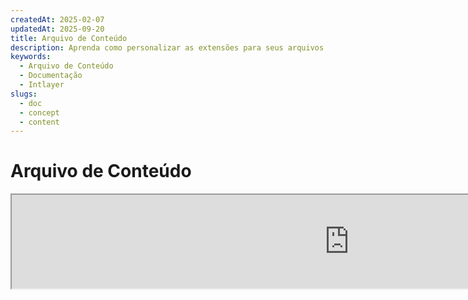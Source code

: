 ```yaml
---
createdAt: 2025-02-07
updatedAt: 2025-09-20
title: Arquivo de Conteúdo
description: Aprenda como personalizar as extensões para seus arquivos de declaração de conteúdo. Siga esta documentação para implementar condições de forma eficiente em seu projeto.
keywords:
  - Arquivo de Conteúdo
  - Documentação
  - Intlayer
slugs:
  - doc
  - concept
  - content
---
```


# Arquivo de Conteúdo

<iframe title="i18n, Markdown, JSON… uma única solução para gerenciar tudo | Intlayer" class="m-auto aspect-[16/9] w-full overflow-hidden rounded-lg border-0" allow="autoplay; gyroscope;" loading="lazy" width="1080" height="auto" src="https://www.youtube.com/embed/1VHgSY_j9_I?autoplay=0&amp;origin=http://intlayer.org&amp;controls=0&amp;rel=1"/>

## O que é um Arquivo de Conteúdo?

Um arquivo de conteúdo no Intlayer é um arquivo que contém definições de dicionário.
Esses arquivos declaram o conteúdo de texto da sua aplicação, traduções e recursos.
Os arquivos de conteúdo são processados pelo Intlayer para gerar dicionários.

Os dicionários serão o resultado final que sua aplicação importará usando o hook `useIntlayer`.

### Conceitos Chave

#### Dicionário

Um dicionário é uma coleção estruturada de conteúdo organizada por chaves. Cada dicionário contém:

- **Chave**: Um identificador único para o dicionário
- **Conteúdo**: Os valores reais do conteúdo (texto, números, objetos, etc.)
- **Metadados**: Informações adicionais como título, descrição, tags, etc.

#### Arquivo de Conteúdo

Exemplo de arquivo de conteúdo:

```tsx fileName="src/example.content.tsx" contentDeclarationFormat="typescript"
import { type ReactNode } from "react";
import {
  t,
  enu,
  cond,
  nest,
  md,
  insert,
  file,
  type Dictionary,
} from "intlayer";

interface Content {
  imbricatedContent: {
    imbricatedContent2: {
      stringContent: string;
      numberContent: number;
      booleanContent: boolean;
      javaScriptContent: string;
    };
  };
  multilingualContent: string;
  quantityContent: string;
  conditionalContent: string;
  markdownContent: never;
  externalContent: string;
  insertionContent: string;
  nestedContent: string;
  fileContent: string;
  jsxContent: ReactNode;
}

export default {
  key: "page",
  content: {
    imbricatedContent: {
      imbricatedContent2: {
        stringContent: "Olá Mundo",
        numberContent: 123,
        booleanContent: true,
        javaScriptContent: `${process.env.NODE_ENV}`,
      },
    },
    multilingualContent: t({
      pt: "Conteúdo em português",
      en: "English content",
      "en-GB": "English content (UK)",
      fr: "French content",
      es: "Spanish content",
    }),
    quantityContent: enu({
      "<-1": "Menos de menos um carro",
      "-1": "Menos um carro",
      "0": "Nenhum carro",
      "1": "Um carro",
      ">5": "Alguns carros",
      ">19": "Muitos carros",
    }),
    conditionalContent: cond({
      true: "Validação está ativada",
      false: "Validação está desativada",
    }),
    insertionContent: insert("Olá {{name}}!"),
    nestedContent: nest(
      "navbar", // A chave do dicionário para aninhar
      "login.button" // [Opcional] O caminho para o conteúdo a ser aninhado
    ),
    fileContent: file("./path/to/file.txt"),
    externalContent: fetch("https://example.com").then((res) => res.json()),
    markdownContent: md("# Exemplo de Markdown"),

    /*
     * Disponível apenas usando `react-intlayer` ou `next-intlayer`
     */
    jsxContent: <h1>Meu título</h1>,
  },
} satisfies Dictionary<Content>; // [opcional] Dictionary é genérico e permite reforçar a formatação do seu dicionário
```

```javascript fileName="src/example.content.mjx" contentDeclarationFormat="esm"
import { t, enu, cond, nest, md, insert, file } from "intlayer";

/** @type {import('intlayer').Dictionary} */
export default {
  key: "page",
  content: {
    imbricatedContent: {
      imbricatedContent2: {
        stringContent: "Hello World",
        numberContent: 123,
        booleanContent: true,
        javaScriptContent: `${process.env.NODE_ENV}`,
      },
      imbricatedArray: [1, 2, 3],
    },
    multilingualContent: t({
      pt: "Conteúdo em português",
      en: "English content",
      "en-GB": "English content (UK)",
      fr: "French content",
      es: "Spanish content",
    }),
    quantityContent: enu({
      "<-1": "Menos que menos um carro",
      "-1": "Menos um carro",
      "0": "Nenhum carro",
      "1": "Um carro",
      ">5": "Alguns carros",
      ">19": "Muitos carros",
    }),
    conditionalContent: cond({
      true: "Validação está ativada",
      false: "Validação está desativada",
    }),
    insertionContent: insert("Olá {{name}}!"),
    nestedContent: nest(
      "navbar", // A chave do dicionário para aninhar
      "login.button" // [Opcional] O caminho para o conteúdo a ser aninhado
    ),
    markdownContent: md("# Exemplo de Markdown"),
    fileContent: file("./path/to/file.txt"),
    externalContent: fetch("https://example.com").then((res) => res.json())

    // Disponível apenas usando `react-intlayer` ou `next-intlayer`
    jsxContent: <h1>Meu título</h1>,
  },
};
```

```javascript fileName="src/example.content.cjx" contentDeclarationFormat="commonjs"
const { t, enu, cond, nest, md, insert, file } = require("intlayer");

/** @type {import('intlayer').Dictionary} */
module.exports = {
  key: "page",
  content: {
    imbricatedContent: {
      imbricatedContent2: {
        stringContent: "Hello World",
        numberContent: 123,
        booleanContent: true,
        javaScriptContent: `${process.env.NODE_ENV}`,
      },
      imbricatedArray: [1, 2, 3],
    },
    multilingualContent: t({
      pt: "Conteúdo em português",
      en: "English content",
      "en-GB": "English content (UK)",
      fr: "French content",
      es: "Spanish content",
    }),
    quantityContent: enu({
      "<-1": "Menos que menos um carro",
      "-1": "Menos um carro",
      "0": "Nenhum carro",
      "1": "Um carro",
      ">5": "Alguns carros",
      ">19": "Muitos carros",
    }),
    conditionalContent: cond({
      true: "Validação está ativada",
      false: "Validação está desativada",
    }),
    insertionContent: insert("Olá {{name}}!"),
    nestedContent: nest(
      "navbar", // A chave do dicionário para aninhar
      "login.button" // [Opcional] O caminho para o conteúdo a ser aninhado
    ),
    markdownContent: md("# Exemplo de Markdown"),
    fileContent: file("./path/to/file.txt"),
    externalContent: fetch("https://example.com").then((res) => res.json())

    // Disponível apenas usando `react-intlayer` ou `next-intlayer`
    jsxContent: <h1>Meu título</h1>,
  },
};
```

```json5 fileName="src/example.content.json"  contentDeclarationFormat="json"
{
  "$schema": "https://intlayer.org/schema.json",
  "key": "page",
  "content": {
    "imbricatedContent": {
      "imbricatedContent2": {
        "stringContent": "Olá Mundo",
        "numberContent": 123,
        "booleanContent": true,
      },
      "imbricatedArray": [1, 2, 3],
    },
    "multilingualContent": {
      "nodeType": "translation",
      "translation": {
        "en": "English content",
        "en-GB": "English content (UK)",
        "fr": "French content",
        "es": "Spanish content",
      },
    },
    "quantityContent": {
      "nodeType": "enumeration",
      "enumeration": {
        "0": "Sem carros",
        "1": "Um carro",
        "<-1": "Menos que menos um carro",
        "-1": "Menos um carro",
        ">5": "Alguns carros",
        ">19": "Muitos carros",
      },
    },
    "conditionalContent": {
      "nodeType": "condition",
      "condition": {
        "true": "Validação está ativada",
        "false": "Validação está desativada",
      },
    },
    "insertionContent": {
      "nodeType": "insertion",
      "insertion": "Olá {{name}}!",
    },
    "nestedContent": {
      "nodeType": "nested",
      "nested": { "dictionaryKey": "app" },
    },
    "markdownContent": {
      "nodeType": "markdown",
      "markdown": "# Exemplo de Markdown",
    },
    "fileContent": {
      "nodeType": "file",
      "file": "./path/to/file.txt",
    },
    "jsxContent": {
      "type": "h1",
      "key": null,
      "ref": null,
      "props": {
        "children": ["Meu título"],
      },
    },
  },
}
```

#### Nós de Conteúdo

Nós de conteúdo são os blocos de construção do conteúdo do dicionário. Eles podem ser:

- **Valores primitivos**: strings, números, booleanos, null, undefined
- **Nós tipados**: Tipos especiais de conteúdo como traduções, condições, markdown, etc.
- **Funções**: Conteúdo dinâmico que pode ser avaliado em tempo de execução [veja Busca por Função](https://github.com/aymericzip/intlayer/blob/main/docs/docs/pt/dictionary/function_fetching.md)
- **Conteúdo aninhado**: Referências a outros dicionários

#### Tipos de Conteúdo

Intlayer suporta vários tipos de conteúdo através de nós tipados:

- **Conteúdo de Tradução**: Texto multilíngue com valores específicos por localidade [veja Conteúdo de Tradução](https://github.com/aymericzip/intlayer/blob/main/docs/docs/pt/dictionary/translation_content.md)
- **Conteúdo Condicional**: Conteúdo condicional baseado em expressões booleanas [veja Conteúdo Condicional](https://github.com/aymericzip/intlayer/blob/main/docs/docs/pt/dictionary/condition_content.md)
- **Conteúdo de Enumeração**: Conteúdo que varia com base em valores enumerados [veja Conteúdo de Enumeração](https://github.com/aymericzip/intlayer/blob/main/docs/docs/pt/dictionary/enumeration_content.md)
- **Conteúdo de Inserção**: Conteúdo que pode ser inserido em outro conteúdo [veja Conteúdo de Inserção](https://github.com/aymericzip/intlayer/blob/main/docs/docs/pt/dictionary/insertion_content.md)
- **Conteúdo Markdown**: Conteúdo de texto rico em formato Markdown [veja Conteúdo Markdown](https://github.com/aymericzip/intlayer/blob/main/docs/docs/pt/dictionary/markdown_content.md)
- **Conteúdo Aninhado**: Referências a outros dicionários [veja Conteúdo Aninhado](https://github.com/aymericzip/intlayer/blob/main/docs/docs/pt/dictionary/nested_content.md)
- **Conteúdo de Gênero**: Conteúdo que varia com base no gênero [veja Conteúdo de Gênero](https://github.com/aymericzip/intlayer/blob/main/docs/docs/pt/dictionary/gender_content.md)
- **Conteúdo de Arquivo**: Referências a arquivos externos [veja Conteúdo de Arquivo](https://github.com/aymericzip/intlayer/blob/main/docs/docs/pt/dictionary/file_content.md)

## Estrutura do Dicionário

Um dicionário no Intlayer é definido pelo tipo `Dictionary` e contém várias propriedades que controlam seu comportamento:

### Propriedades Obrigatórias

#### `key` (string)

O identificador do dicionário. Se múltiplos dicionários tiverem a mesma chave, o Intlayer irá mesclá-los automaticamente.

> Use a convenção de nomenclatura kebab-case (por exemplo, `"about-page-meta"`).

#### Content (string | number | boolean | object | array | function)

A propriedade `content` contém os dados reais do dicionário e suporta:

- **Valores primitivos**: strings, números, booleanos, null, undefined
- **Nós tipados**: Tipos especiais de conteúdo usando as funções auxiliares do Intlayer
- **Objetos aninhados**: Estruturas de dados complexas
- **Arrays**: Coleções de conteúdo
- **Funções**: Avaliação dinâmica de conteúdo

### Propriedades Opcionais

#### `title` (string)

Título legível para humanos do dicionário que ajuda a identificá-lo em editores e sistemas CMS. Isso é particularmente útil ao gerenciar um grande número de dicionários ou ao trabalhar com interfaces de gerenciamento de conteúdo.

**Exemplo:**

```typescript
{
  key: "about-page-meta",
  title: "Metadados da Página Sobre",
  content: { /* ... */ }
}
```

#### `description` (string)

Descrição detalhada que explica o propósito do dicionário, diretrizes de uso e quaisquer considerações especiais. Essa descrição também é usada como contexto para a geração de traduções assistida por IA, tornando-se valiosa para manter a qualidade e consistência das traduções.

**Exemplo:**

```typescript
{
  key: "about-page-meta",
  description: [
    "Este dicionário gerencia os metadados da Página Sobre",
    "Considere boas práticas para SEO:",
    "- O título deve ter entre 50 e 60 caracteres",
    "- A descrição deve ter entre 150 e 160 caracteres",
  ].join('\n'),
  content: { /* ... */ }
}
```

#### `tags` (string[])

Array de strings para categorizar e organizar dicionários. As tags fornecem contexto adicional e podem ser usadas para filtrar, pesquisar ou organizar dicionários em editores e sistemas CMS.

**Exemplo:**

```typescript
{
  key: "about-page-meta",
  tags: ["metadata", "about-page", "seo"],
  content: { /* ... */ }
}
```

#### `locale` (LocalesValues)

Transforma o dicionário em um dicionário por localidade onde cada campo declarado no conteúdo será automaticamente transformado em um nó de tradução. Quando essa propriedade é definida:

- O dicionário é tratado como um dicionário de um único idioma
- Cada campo se torna um nó de tradução para esse idioma específico
- Você NÃO deve usar nós de tradução (`t()`) no conteúdo ao usar essa propriedade
- Se estiver ausente, o dicionário será tratado como um dicionário multilíngue

> Veja [Declaração de Conteúdo por Idioma no Intlayer](https://github.com/aymericzip/intlayer/blob/main/docs/docs/pt/per_locale_file.md) para mais informações.

**Exemplo:**

```json
// Dicionário por idioma
{
  "key": "about-page",
  "locale": "en",
  "content": {
    "title": "About Us", // Isto se torna um nó de tradução para 'en'
    "description": "Learn more about our company"
  }
}
```

#### `autoFill` (AutoFill)

Instruções para preenchimento automático do conteúdo do dicionário a partir de fontes externas. Isso pode ser configurado globalmente em `intlayer.config.ts` ou por dicionário. Suporta múltiplos formatos:

- **`true`**: Ativa o preenchimento automático para todas as localidades
- **`string`**: Caminho para um único arquivo ou modelo com variáveis
- **`object`**: Caminhos de arquivo por localidade

**Exemplos:**

```json
// Ativa para todas as localidades
{
  "autoFill": true
}
// Arquivo único
{
  "autoFill": "./translations/aboutPage.content.json"
}
// Modelo com variáveis
{
  "autoFill": "/messages/{{locale}}/{{key}}/{{fileName}}.content.json"
}
// Configuração detalhada por localidade
{
  "autoFill": {
    "en": "./translations/en/aboutPage.content.json",
    "fr": "./translations/fr/aboutPage.content.json",
    "es": "./translations/es/aboutPage.content.json"
  }
}
```

**Variáveis disponíveis:**

- `{{locale}}` – Código do idioma (ex.: `fr`, `es`)
- `{{fileName}}` – Nome do arquivo (ex.: `example`)
- `{{key}}` – Chave do dicionário (ex.: `example`)

> Veja [Configuração de Preenchimento Automático no Intlayer](https://github.com/aymericzip/intlayer/blob/main/docs/docs/pt/autoFill.md) para mais informações.

##### `priority` (número)

Indica a prioridade do dicionário para resolução de conflitos. Quando múltiplos dicionários possuem a mesma chave, o dicionário com o maior número de prioridade irá sobrescrever os demais. Isso é útil para gerenciar hierarquias de conteúdo e substituições.

**Exemplo:**

```typescript
// Dicionário base
{
  key: "welcome-message",
  priority: 1,
  content: { message: "Welcome!" }
}

// Dicionário de substituição
{
  key: "welcome-message",
  priority: 10,
  content: { message: "Bem-vindo ao nosso serviço premium!" }
}
// Isto irá sobrescrever o dicionário base
```

### Propriedades do CMS

##### `version` (string)

Identificador de versão para dicionários remotos. Ajuda a rastrear qual versão do dicionário está sendo usada atualmente, especialmente útil ao trabalhar com sistemas de gerenciamento de conteúdo remotos.

##### `live` (boolean)

Para dicionários remotos, indica se o dicionário deve ser buscado ao vivo em tempo de execução. Quando ativado:

- Requer que `importMode` esteja definido como "live" em `intlayer.config.ts`
- Requer que um servidor ao vivo esteja em execução
- O dicionário será buscado em tempo de execução usando a API de sincronização ao vivo
- Se estiver ao vivo, mas a busca falhar, recai para o valor dinâmico
- Se não estiver ao vivo, o dicionário é transformado em tempo de build para desempenho otimizado

### Propriedades do Sistema (Geradas automaticamente)

Estas propriedades são geradas automaticamente pelo Intlayer e não devem ser modificadas manualmente:

##### `$schema` (string)

Esquema JSON usado para validação da estrutura do dicionário. Adicionado automaticamente pelo Intlayer para garantir a integridade do dicionário.

##### `id` (string)

Para dicionários remotos, este é o identificador único do dicionário no servidor remoto. Usado para buscar e gerenciar conteúdo remoto.

##### `localId` (LocalDictionaryId)

Identificador único para dicionários locais. Gerado automaticamente pelo Intlayer para ajudar a identificar o dicionário e determinar se é local ou remoto, junto com sua localização.

##### `localIds` (LocalDictionaryId[])

Para dicionários mesclados, este array contém os IDs de todos os dicionários que foram mesclados juntos. Útil para rastrear a origem do conteúdo mesclado.

##### `filePath` (string)

O caminho do arquivo do dicionário local, indicando de qual arquivo `.content` o dicionário foi gerado. Ajuda na depuração e no rastreamento da origem.

##### `versions` (string[])

Para dicionários remotos, este array contém todas as versões disponíveis do dicionário. Ajuda a rastrear quais versões estão disponíveis para uso.

##### `autoFilled` (true)

Indica se o dicionário foi preenchido automaticamente a partir de fontes externas. Em caso de conflitos, os dicionários base substituirão os dicionários preenchidos automaticamente.

##### `location` ('distant' | 'locale')

Indica a localização do dicionário:

- `'locale'`: Dicionário local (a partir dos arquivos de conteúdo)
- `'distant'`: Dicionário remoto (a partir de fonte externa)

## Tipos de Nós de Conteúdo

O Intlayer fornece vários tipos especializados de nós de conteúdo que estendem valores primitivos básicos:

### Conteúdo de Tradução (`t`)

Conteúdo multilíngue que varia conforme o locale:

```typescript
import { t } from "intlayer";

// TypeScript/JavaScript
multilingualContent: t({
  en: "Welcome to our website",
  fr: "Bienvenue sur notre site web",
  es: "Bienvenido a nuestro sitio web",
});
```

### Conteúdo Condicional (`cond`)

Conteúdo que muda com base em condições booleanas:

```typescript
import { cond } from "intlayer";

conditionalContent: cond({
  true: "User is logged in",
  false: "Please log in to continue",
});
```

### Conteúdo de Enumeração (`enu`)

Conteúdo que varia com base em valores enumerados:

```typescript
import { enu } from "intlayer";

statusContent: enu({
  pending: "Sua solicitação está pendente",
  approved: "Sua solicitação foi aprovada",
  rejected: "Sua solicitação foi rejeitada",
});
```

### Conteúdo de Inserção (`insert`)

Conteúdo que pode ser inserido em outros conteúdos:

```typescript
import { insert } from "intlayer";

insertionContent: insert("Este texto pode ser inserido em qualquer lugar");
```

### Conteúdo Aninhado (`nest`)

Referências a outros dicionários:

```typescript
import { nest } from "intlayer";

nestedContent: nest("about-page");
```

### Conteúdo Markdown (`md`)

Conteúdo de texto rico em formato Markdown:

```typescript
import { md } from "intlayer";

markdownContent: md(
  "# Bem-vindo\n\nEste é um texto em **negrito** com [links](https://example.com)"
);
```

### Conteúdo por Gênero (`gender`)

Conteúdo que varia com base no gênero:

```typescript
import { gender } from "intlayer";

genderContent: gender({
  male: "Ele é um desenvolvedor",
  female: "Ela é uma desenvolvedora",
  other: "Eles são desenvolvedores",
});
```

### Conteúdo de Arquivo (`file`)

Referências a arquivos externos:

```typescript
import { file } from "intlayer";

fileContent: file("./path/to/content.txt");
```

## Criando Arquivos de Conteúdo

### Estrutura Básica de Arquivo de Conteúdo

Um arquivo de conteúdo exporta um objeto padrão que satisfaz o tipo `Dictionary`:

```typescript
// example.content.ts
import { t, cond, nest, md, insert, file } from "intlayer";

export default {
  key: "welcome-page",
  title: "Conteúdo da Página de Boas-Vindas",
  description:
    "Conteúdo para a página principal de boas-vindas, incluindo a seção principal e recursos",
  tags: ["página", "boas-vindas", "página-inicial"],
  content: {
    hero: {
      title: t({
        pt: "Bem-vindo à Nossa Plataforma",
        fr: "Bienvenue sur Notre Plateforme",
        es: "Bienvenido a Nuestra Plataforma",
      }),
      subtitle: t({
        pt: "Crie aplicações incríveis com facilidade",
        fr: "Construisez des applications incroyables avec facilité",
        es: "Construye aplicaciones increíbles con facilidad",
      }),
      cta: cond({
        true: t({
          pt: "Começar",
          fr: "Commencer",
          es: "Comenzar",
        }),
        false: t({
          pt: "Registrar-se",
          fr: "S'inscrire",
          es: "Registrarse",
        }),
      }),
    },
    features: [
      {
        title: t({
          pt: "Fácil de Usar",
          en: "Easy to Use",
          fr: "Facile à Utiliser",
          es: "Fácil de Usar",
        }),
        description: t({
          pt: "Interface intuitiva para todos os níveis de habilidade",
          en: "Intuitive interface for all skill levels",
          fr: "Interface intuitive pour tous les niveaux",
          es: "Interfaz intuitiva para todos los niveles",
        }),
      },
    ],
    documentation: nest("documentation"),
    readme: file("./README.md"),
  },
} satisfies Dictionary;
```

### Arquivo de Conteúdo JSON

Você também pode criar arquivos de conteúdo no formato JSON:

```json
{
  "key": "welcome-page",
  "title": "Conteúdo da Página de Boas-Vindas",
  "description": "Conteúdo para a página principal de boas-vindas",
  "tags": ["page", "welcome"],
  "content": {
    "hero": {
      "title": {
        "nodeType": "translation",
        "translation": {
          "en": "Welcome to Our Platform",
          "fr": "Bienvenue sur Notre Plateforme"
        }
      },
      "subtitle": {
        "nodeType": "translation",
        "translation": {
          "en": "Build amazing applications with ease",
          "fr": "Construisez des applications incroyables avec facilité"
        }
      }
    }
  }
}
```

### Ficheiros de Conteúdo por Localidade

Para dicionários por localidade, especifique a propriedade `locale`:

```typescript
// welcome-page.en.content.ts
export default {
  key: "welcome-page",
  locale: "en",
  content: {
    hero: {
      title: "Welcome to Our Platform",
      subtitle: "Build amazing applications with ease",
    },
  },
} satisfies Dictionary;
```

```typescript
// welcome-page.fr.content.ts
export default {
  key: "welcome-page",
  locale: "fr",
  content: {
    hero: {
      title: "Bienvenue sur Notre Plateforme",
      subtitle: "Construisez des applications incroyables avec facilité",
    },
  },
} satisfies Dictionary;
```

## Extensões de Arquivos de Conteúdo

O Intlayer permite que você personalize as extensões dos seus arquivos de declaração de conteúdo. Essa personalização oferece flexibilidade para gerenciar projetos em larga escala e ajuda a evitar conflitos com outros módulos.

### Extensões Padrão

Por padrão, o Intlayer monitora todos os arquivos com as seguintes extensões para declarações de conteúdo:

- `.content.json`
- `.content.ts`
- `.content.tsx`
- `.content.js`
- `.content.jsx`
- `.content.mjs`
- `.content.mjx`
- `.content.cjs`
- `.content.cjx`

Essas extensões padrão são adequadas para a maioria das aplicações. No entanto, quando você tem necessidades específicas, pode definir extensões personalizadas para otimizar o processo de build e reduzir o risco de conflitos com outros componentes.

> Para personalizar as extensões de arquivo que o Intlayer usa para identificar arquivos de declaração de conteúdo, você pode especificá-las no arquivo de configuração do Intlayer. Essa abordagem é benéfica para projetos em larga escala, onde limitar o escopo do processo de monitoramento melhora o desempenho do build.

## Conceitos Avançados

### Mesclagem de Dicionários

Quando múltiplos dicionários possuem a mesma chave, o Intlayer os mescla automaticamente. O comportamento da mesclagem depende de vários fatores:

- **Prioridade**: Dicionários com valores de `priority` mais altos substituem aqueles com valores mais baixos
- **Auto-preenchimento vs Base**: Dicionários base substituem dicionários auto-preenchidos
- **Localização**: Dicionários locais substituem dicionários remotos (quando as prioridades são iguais)

### Segurança de Tipos

O Intlayer oferece suporte completo ao TypeScript para arquivos de conteúdo:

```typescript
// Defina seu tipo de conteúdo
interface WelcomePageContent {
  hero: {
    title: string;
    subtitle: string;
    cta: string;
  };
  features: Array<{
    title: string;
    description: string;
  }>;
}

// Use-o no seu dicionário
export default {
  key: "welcome-page",
  content: {
    // O TypeScript fornecerá autocompletar e verificação de tipos
    hero: {
      title: "Welcome",
      subtitle: "Build amazing apps",
      cta: "Get Started",
    },
  },
} satisfies Dictionary<WelcomePageContent>;
```

### Imbricação de Nós

Você pode, sem problema, imbricar funções dentro de outras.

Exemplo:

```javascript fileName="src/example.content.tsx" contentDeclarationFormat="typescript"
import { t, enu, cond, nest, md, type Dictionary } from "intlayer";

const getName = async () => "John Doe";

export default {
  key: "page",
  content: {
    // `getIntlayer('page','en').hiMessage` retorna `['Hi', ' ', 'John Doe']`
    hiMessage: [
      t({
        en: "Hi",
        fr: "Salut",
        es: "Hola",
      }),
      " ",
      getName(),
    ],
    // Conteúdo composto imbricando condição, enumeração e conteúdo multilíngue
    // `getIntlayer('page','en').advancedContent(true)(10)` retorna 'Multiple items found'
    advancedContent: cond({
      true: enu({
        "0": t({
          en: "No items found",
          fr: "Aucun article trouvé",
          es: "Não foram encontrados artigos",
        }),
        "1": t({
          en: "One item found",
          fr: "Un article trouvé",
          es: "Foi encontrado um artigo",
        }),
        ">1": t({
          en: "Multiple items found",
          fr: "Plusieurs articles trouvés",
          es: "Foram encontrados múltiplos artigos",
        }),
      }),
      false: t({
        en: "No valid data available",
        fr: "Aucune donnée valide disponible",
        es: "Não há dados válidos disponíveis",
      }),
    }),
  },
} satisfies Dictionary;
```

```javascript fileName="src/example.content.mjx" contentDeclarationFormat="esm"
import { t, enu, cond, nest, md } from "intlayer";

const getName = async () => "John Doe";

/** @type {import('intlayer').Dictionary} */
export default {
  key: "page",
  content: {
    // `getIntlayer('page','en').hiMessage` retorna `['Hi', ' ', 'John Doe']`
    hiMessage: [
      t({
        en: "Hi",
        fr: "Salut",
        es: "Hola",
      }),
      " ",
      getName(),
    ],
    // Conteúdo composto imbricando condição, enumeração e conteúdo multilíngue
    // `getIntlayer('page','en').advancedContent(true)(10)` retorna 'Multiple items found'
    advancedContent: cond({
      true: enu({
        "0": t({
          en: "No items found",
          fr: "Aucun article trouvé",
          es: "No se encontraron artículos",
        }),
        "1": t({
          en: "One item found",
          fr: "Un article trouvé",
          es: "Se encontró un artículo",
        }),
        ">1": t({
          en: "Múltiplos itens encontrados",
          fr: "Plusieurs articles trouvés",
          es: "Se encontraron múltiples artículos",
        }),
      }),
      false: t({
        en: "Nenhum dado válido disponível",
        fr: "Aucune donnée valide disponible",
        es: "No hay datos válidos disponibles",
      }),
    }),
  },
};
```

```javascript fileName="src/example.content.cjx" contentDeclarationFormat="commonjs"
const { t, enu, cond, nest, md } = require("intlayer");

const getName = async () => "John Doe";

/** @type {import('intlayer').Dictionary} */
module.exports = {
  key: "page",
  content: {
    // `getIntlayer('page','en').hiMessage` retorna `['Hi', ' ', 'John Doe']`
    hiMessage: [
      t({
        en: "Oi",
        fr: "Salut",
        es: "Hola",
      }),
      " ",
      getName(),
    ],
    // Conteúdo composto imbricando condição, enumeração e conteúdo multilíngue
    // `getIntlayer('page','en').advancedContent(true)(10) retorna 'Múltiplos itens encontrados'`
    advancedContent: cond({
      true: enu({
        "0": t({
          en: "No items found",
          fr: "Aucun article trouvé",
          es: "No se encontraron artículos",
        }),
        "1": t({
          en: "One item found",
          fr: "Un article trouvé",
          es: "Se encontró un artículo",
        }),
        ">1": t({
          en: "Multiple items found",
          fr: "Plusieurs articles trouvés",
          es: "Se encontraron múltiples artículos",
        }),
      }),
      false: t({
        en: "No valid data available",
        fr: "Aucune donnée valide disponible",
        es: "No hay datos válidos disponibles",
      }),
    }),
  },
};
```

```json5 fileName="src/example.content.json"  contentDeclarationFormat="json"
{
  "$schema": "https://intlayer.org/schema.json",
  "key": "page",
  "content": {
    "hiMessage": {
      "nodeType": "composite",
      "composite": [
        {
          "nodeType": "translation",
          "translation": {
            en: "Olá",
            fr: "Salut",
            es: "Hola",
          },
        },
        " ",
        "John Doe",
      ],
    },
    "advancedContent": {
      "nodeType": "condition",
      "condition": {
        "true": {
          "nodeType": "enumeration",
          "enumeration": {
            "0": {
              "nodeType": "translation",
              "translation": {
                "en": "No items found",
                "fr": "Aucun article trouvé",
                "es": "No se encontraron artículos",
                "pt": "Nenhum item encontrado",
              },
            },
            "1": {
              "nodeType": "translation",
              "translation": {
                "en": "One item found",
                "fr": "Un article trouvé",
                "es": "Se encontró un artículo",
                "pt": "Um item encontrado",
              },
            },
            ">1": {
              "nodeType": "translation",
              "translation": {
                "en": "Multiple items found",
                "fr": "Plusieurs articles trouvés",
                "es": "Se encontraron múltiples artículos",
                "pt": "Vários itens encontrados",
              },
            },
          },
        },
        "false": {
          "nodeType": "translation",
          "translation": {
            "en": "No valid data available",
            "fr": "Aucune donnée valide disponible",
            "es": "No hay datos válidos disponibles",
          },
        },
      },
    },
  },
}
```

### Melhores Práticas

1. **Convenções de Nomenclatura**:
   - Use kebab-case para as chaves do dicionário (`"about-page-meta"`)
   - Agrupe conteúdos relacionados sob o mesmo prefixo de chave

2. **Organização do Conteúdo**:
   - Mantenha conteúdos relacionados juntos no mesmo dicionário
   - Use objetos aninhados para organizar estruturas de conteúdo complexas
   - Aproveite as tags para categorização
   - Use o `autoFill` para preencher automaticamente as traduções faltantes

3. **Desempenho**:
   - Ajuste a configuração de conteúdo para limitar o escopo dos arquivos monitorados
   - Use dicionários ao vivo apenas quando atualizações em tempo real forem necessárias (por exemplo, testes A/B, etc.)
   - Garanta que o plugin de transformação de build (`@intlayer/swc` ou `@intlayer/babel`) esteja habilitado para otimizar o dicionário durante o build

## Histórico da Documentação

| Versão | Data       | Alterações                        |
| ------ | ---------- | --------------------------------- |
| 6.0.0  | 2025-09-20 | Adição da documentação dos campos |
| 5.5.10 | 2025-06-29 | Histórico inicial                 |
